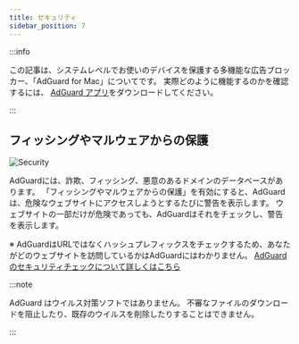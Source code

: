 ```yaml
---
title: セキュリティ
sidebar_position: 7
---
```


:::info

この記事は、システムレベルでお使いのデバイスを保護する多機能な広告ブロッカー、「AdGuard for Mac」についてです。 実際どのように機能するのかを確認するには、 [AdGuard アプリ](https://agrd.io/download-kb-adblock)をダウンロードしてください。

:::

## フィッシングやマルウェアからの保護

![Security](https://cdn.adtidy.org/content/kb/ad_blocker/mac/security.png)

AdGuardには、詐欺、フィッシング、悪意のあるドメインのデータベースがあります。 「フィッシングやマルウェアからの保護」を有効にすると、AdGuard は、危険なウェブサイトにアクセスしようとするたびに警告を表示します。 ウェブサイトの一部だけが危険であっても、AdGuardはそれをチェックし、警告を表示します。

※ AdGuardはURLではなくハッシュプレフィックスをチェックするため、あなたがどのウェブサイトを訪問しているかはAdGuardにはわかりません。 [AdGuardのセキュリティチェックについて詳しくはこちら](/general/browsing-security)

:::note

AdGuard はウイルス対策ソフトではありません。 不審なファイルのダウンロードを阻止したり、既存のウイルスを削除したりすることはできません。

:::
